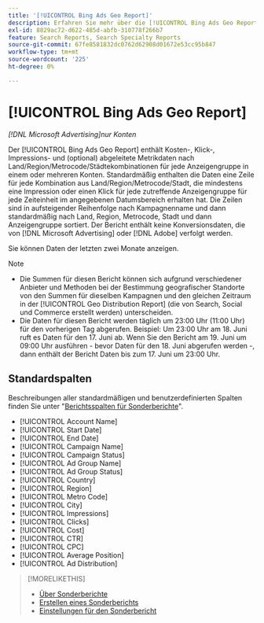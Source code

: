 ```yaml
---
title: '[!UICONTROL Bing Ads Geo Report]'
description: Erfahren Sie mehr über die [!UICONTROL Bing Ads Geo Report].
exl-id: 8829ac72-d622-485d-abfb-310778f266b7
feature: Search Reports, Search Specialty Reports
source-git-commit: 67fe8581832dc0762d62908d01672e53cc95b847
workflow-type: tm+mt
source-wordcount: '225'
ht-degree: 0%

---
```


# [!UICONTROL Bing Ads Geo Report]

*[!DNL Microsoft Advertising]nur Konten*

Der [!UICONTROL Bing Ads Geo Report] enthält Kosten-, Klick-, Impressions- und (optional) abgeleitete Metrikdaten nach Land/Region/Metrocode/Städtekombinationen für jede Anzeigengruppe in einem oder mehreren Konten. Standardmäßig enthalten die Daten eine Zeile für jede Kombination aus Land/Region/Metrocode/Stadt, die mindestens eine Impression oder einen Klick für jede zutreffende Anzeigengruppe für jede Zeiteinheit im angegebenen Datumsbereich erhalten hat. Die Zeilen sind in aufsteigender Reihenfolge nach Kampagnenname und dann standardmäßig nach Land, Region, Metrocode, Stadt und dann Anzeigengruppe sortiert. Der Bericht enthält keine Konversionsdaten, die von [!DNL Microsoft Advertising] oder [!DNL Adobe] verfolgt werden.

Sie können Daten der letzten zwei Monate anzeigen.

>[!NOTE]
>
>* Die Summen für diesen Bericht können sich aufgrund verschiedener Anbieter und Methoden bei der Bestimmung geografischer Standorte von den Summen für dieselben Kampagnen und den gleichen Zeitraum in der [!UICONTROL Geo Distribution Report] (die von Search, Social und Commerce erstellt werden) unterscheiden.
>* Die Daten für diesen Bericht werden täglich um 23:00 Uhr (11:00 Uhr) für den vorherigen Tag abgerufen. Beispiel: Um 23:00 Uhr am 18. Juni ruft es Daten für den 17. Juni ab. Wenn Sie den Bericht am 19. Juni um 09:00 Uhr ausführen - bevor Daten für den 18. Juni abgerufen werden -, dann enthält der Bericht Daten bis zum 17. Juni um 23:00 Uhr.

## Standardspalten

Beschreibungen aller standardmäßigen und benutzerdefinierten Spalten finden Sie unter &quot;[Berichtsspalten für Sonderberichte](specialty-report-columns.md)&quot;.

* [!UICONTROL Account Name]
* [!UICONTROL Start Date]
* [!UICONTROL End Date]
* [!UICONTROL Campaign Name]
* [!UICONTROL Campaign Status]
* [!UICONTROL Ad Group Name]
* [!UICONTROL Ad Group Status]
* [!UICONTROL Country]
* [!UICONTROL Region]
* [!UICONTROL Metro Code]
* [!UICONTROL City]
* [!UICONTROL Impressions]
* [!UICONTROL Clicks]
* [!UICONTROL Cost]
* [!UICONTROL CTR]
* [!UICONTROL CPC]
* [!UICONTROL Average Position]
* [!UICONTROL Ad Distribution]

>[!MORELIKETHIS]
>
>* [Über Sonderberichte](specialty-report-about.md)
>* [Erstellen eines Sonderberichts](specialty-report-generate.md)
>* [Einstellungen für den Sonderbericht](specialty-report-settings.md)
